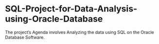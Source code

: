 # SQL-Project-for-Data-Analysis-using-Oracle-Database
The project’s Agenda involves Analyzing the data using SQL on the Oracle Database Software. 
